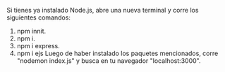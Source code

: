 Si tienes ya instalado Node.js, abre una nueva terminal y corre los siguientes comandos:

1. npm innit.
2. npm i.
3. npm i express.
4. npm i ejs
Luego de haber instalado los paquetes mencionados, corre "nodemon index.js" y busca en tu navegador "localhost:3000".
